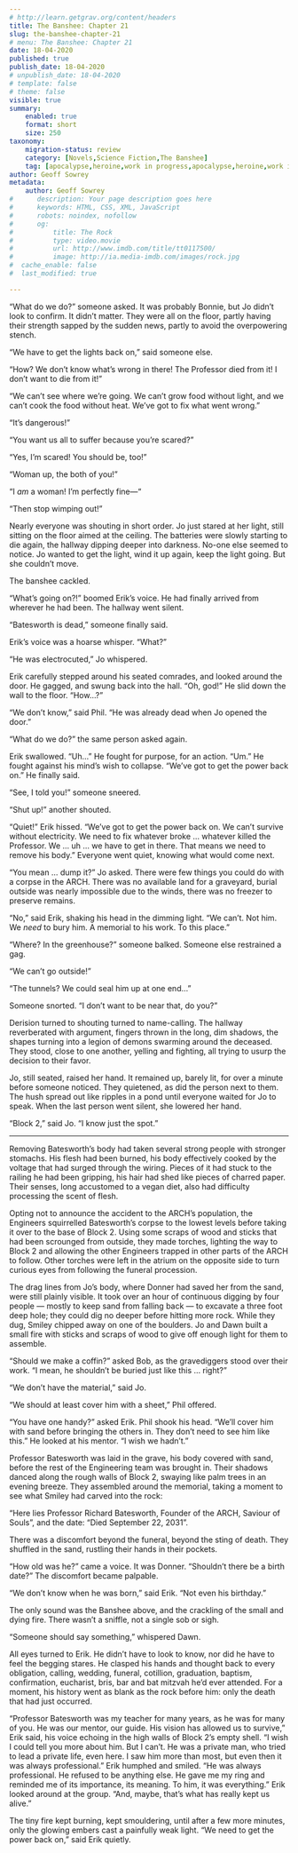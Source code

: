 ```yaml
---
# http://learn.getgrav.org/content/headers
title: The Banshee: Chapter 21
slug: the-banshee-chapter-21
# menu: The Banshee: Chapter 21
date: 18-04-2020
published: true
publish_date: 18-04-2020
# unpublish_date: 18-04-2020
# template: false
# theme: false
visible: true
summary:
    enabled: true
    format: short
    size: 250
taxonomy:
    migration-status: review
    category: [Novels,Science Fiction,The Banshee]
    tag: [apocalypse,heroine,work in progress,apocalypse,heroine,work in progress]
author: Geoff Sowrey
metadata:
    author: Geoff Sowrey
#      description: Your page description goes here
#      keywords: HTML, CSS, XML, JavaScript
#      robots: noindex, nofollow
#      og:
#          title: The Rock
#          type: video.movie
#          url: http://www.imdb.com/title/tt0117500/
#          image: http://ia.media-imdb.com/images/rock.jpg
#  cache_enable: false
#  last_modified: true

---
```


“What do we do?” someone asked. It was probably Bonnie, but Jo didn’t look to confirm. It didn’t matter. They were all on the floor, partly having their strength sapped by the sudden news, partly to avoid the overpowering stench. 

“We have to get the lights back on,” said someone else.

“How? We don’t know what’s wrong in there! The Professor died from it! I don’t want to die from it!” 

“We can’t see where we’re going. We can’t grow food without light, and we can’t cook the food without heat. We’ve got to fix what went wrong.” 

“It’s dangerous!” 

“You want us all to suffer because you’re scared?” 

“Yes, I’m scared! You should be, too!” 

“Woman up, the both of you!” 

“I *am* a woman! I’m perfectly fine—“

“Then stop wimping out!” 

Nearly everyone was shouting in short order. Jo just stared at her light, still sitting on the floor aimed at the ceiling. The batteries were slowly starting to die again, the hallway dipping deeper into darkness. No-one else seemed to notice. Jo wanted to get the light, wind it up again, keep the light going. But she couldn’t move. 

The banshee cackled. 

“What’s going on?!” boomed Erik’s voice. He had finally arrived from wherever he had been. The hallway went silent. 

“Batesworth is dead,” someone finally said. 

Erik’s voice was a hoarse whisper. “What?” 

“He was electrocuted,” Jo whispered. 

Erik carefully stepped around his seated comrades, and looked around the door. He gagged, and swung back into the hall. “Oh, god!” He slid down the wall to the floor. “How…?” 

“We don’t know,” said Phil. “He was already dead when Jo opened the door.” 

“What do we do?” the same person asked again. 

Erik swallowed. “Uh…” He fought for purpose, for an action. “Um.” He fought against his mind’s wish to collapse. “We’ve got to get the power back on.” He finally said. 

“See, I told you!” someone sneered. 

“Shut up!” another shouted. 

“Quiet!” Erik hissed. “We’ve got to get the power back on. We can’t survive without electricity. We need to fix whatever broke … whatever killed the Professor. We … uh … we have to get in there. That means we need to remove his body.” Everyone went quiet, knowing what would come next.

“You mean … dump it?” Jo asked. There were few things you could do with a corpse in the ARCH. There was no available land for a graveyard, burial outside was nearly impossible due to the winds, there was no freezer to preserve remains. 

“No,” said Erik, shaking his head in the dimming light. “We can’t. Not him. We *need* to bury him. A memorial to his work. To this place.” 

“Where? In the greenhouse?” someone balked. Someone else restrained a gag. 

“We can’t go outside!” 

“The tunnels? We could seal him up at one end…” 

Someone snorted. “I don’t want to be near that, do you?” 

Derision turned to shouting turned to name-calling. The hallway reverberated with argument, fingers thrown in the long, dim shadows, the shapes turning into a legion of demons swarming around the deceased. They stood, close to one another, yelling and fighting, all trying to usurp the decision to their favor. 

Jo, still seated, raised her hand. It remained up, barely lit, for over a minute before someone noticed. They quietened, as did the person next to them. The hush spread out like ripples in a pond until everyone waited for Jo to speak. When the last person went silent, she lowered her hand.

“Block 2,” said Jo. “I know just the spot.” 

- - - - - -

Removing Batesworth’s body had taken several strong people with stronger stomachs. His flesh had been burned, his body effectively cooked by the voltage that had surged through the wiring. Pieces of it had stuck to the railing he had been gripping, his hair had shed like pieces of charred paper. Their senses, long accustomed to a vegan diet, also had difficulty processing the scent of flesh. 

Opting not to announce the accident to the ARCH’s population, the Engineers squirrelled Batesworth’s corpse to the lowest levels before taking it over to the base of Block 2. Using some scraps of wood and sticks that had been scrounged from outside, they made torches, lighting the way to Block 2 and allowing the other Engineers trapped in other parts of the ARCH to follow. Other torches were left in the atrium on the opposite side to turn curious eyes from following the funeral procession.

The drag lines from Jo’s body, where Donner had saved her from the sand, were still plainly visible. It took over an hour of continuous digging by four people — mostly to keep sand from falling back — to excavate a three foot deep hole; they could dig no deeper before hitting more rock. While they dug, Smiley chipped away on one of the boulders. Jo and Dawn built a small fire with sticks and scraps of wood to give off enough light for them to assemble. 

“Should we make a coffin?” asked Bob, as the gravediggers stood over their work. “I mean, he shouldn’t be buried just like this … right?” 

“We don’t have the material,” said Jo. 

“We should at least cover him with a sheet,” Phil offered. 

“You have one handy?” asked Erik. Phil shook his head. “We’ll cover him with sand before bringing the others in. They don’t need to see him like this.” He looked at his mentor. “I wish we hadn’t.” 

Professor Batesworth was laid in the grave, his body covered with sand, before the rest of the Engineering team was brought in. Their shadows danced along the rough walls of Block 2, swaying like palm trees in an evening breeze. They assembled around the memorial, taking a moment to see what Smiley had carved into the rock: 

“Here lies Professor Richard Batesworth, Founder of the ARCH, Saviour of Souls”, and the date: “Died September 22, 2031”.

There was a discomfort beyond the funeral, beyond the sting of death. They shuffled in the sand, rustling their hands in their pockets. 

“How old was he?” came a voice. It was Donner. “Shouldn’t there be a birth date?” The discomfort became palpable. 

“We don’t know when he was born,” said Erik. “Not even his birthday.” 

The only sound was the Banshee above, and the crackling of the small and dying fire. There wasn’t a sniffle, not a single sob or sigh. 

“Someone should say something,” whispered Dawn. 

All eyes turned to Erik. He didn’t have to look to know, nor did he have to feel the begging stares. He clasped his hands and thought back to every obligation, calling, wedding, funeral, cotillion, graduation, baptism, confirmation, eucharist, bris, bar and bat mitzvah he’d ever attended. For a moment, his history went as blank as the rock before him: only the death that had just occurred. 

“Professor Batesworth was my teacher for many years, as he was for many of you. He was our mentor, our guide. His vision has allowed us to survive,” Erik said, his voice echoing in the high walls of Block 2’s empty shell. “I wish I could tell you more about him. But I can’t. He was a private man, who tried to lead a private life, even here. I saw him more than most, but even then it was always professional.” Erik humphed and smiled. “He was always professional. He refused to be anything else. He gave me my ring and reminded me of its importance, its meaning. To him, it was everything.” Erik looked around at the group. “And, maybe, that’s what has really kept us alive.” 

The tiny fire kept burning, kept smouldering, until after a few more minutes, only the glowing embers cast a painfully weak light. “We need to get the power back on,” said Erik quietly. 